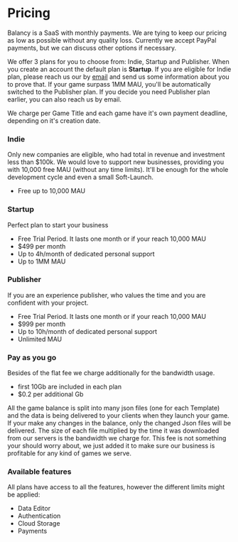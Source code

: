 # Pricing

Balancy is a SaaS with monthly payments. We are tying to keep our pricing as low as possible without any quality loss. Currently we accept PayPal payments, but we can discuss other options if necessary.

We offer 3 plans for you to choose from: Indie, Startup and Publisher. When you create an account the default plan is **Startup**. If you are eligible for Indie plan, please reach us our by [email](mailto:contact@balancy.co) and send us some information about you to prove that. If your game surpass 1MM MAU, you'll be automatically switched to the Publisher plan. If you decide you need Publisher plan earlier, you can also reach us by email.

We charge per Game Title and each game have it's own payment deadline, depending on it's creation date.

### Indie
Only new companies are eligible, who had total in revenue and investment less than $100k.
We would love to support new businesses, providing you with 10,000 free MAU (without any time limits). It'll be enough for the whole development cycle and even a small Soft-Launch.

* Free up to 10,000 MAU

### Startup
Perfect plan to start your business

* Free Trial Period. It lasts one month or if your reach 10,000 MAU
* $499 per month
* Up to 4h/month of dedicated personal support
* Up to 1MM MAU

### Publisher
If you are an experience publisher, who values the time and you are confident with your project. 

* Free Trial Period. It lasts one month or if your reach 10,000 MAU
* $999 per month
* Up to 10h/month of dedicated personal support
* Unlimited MAU

### Pay as you go

Besides of the flat fee we charge additionally for the bandwidth usage.

* first 10Gb are included in each plan
* $0.2 per additional Gb

All the game balance is split into many json files (one for each Template) and the data is being delivered to your clients when they launch your game. If your make any changes in the balance, only the changed Json files will be delivered. The size of each file multiplied by the time it was downloaded from our servers is the bandwidth we charge for. This fee is not something your should worry about, we just added it to make sure our business is profitable for any kind of games we serve. 


### Available features
All plans have access to all the features, however the different limits might be applied:

* Data Editor
* Authentication
* Cloud Storage
* Payments
